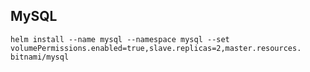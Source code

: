 ## MySQL

```shell script
helm install --name mysql --namespace mysql --set volumePermissions.enabled=true,slave.replicas=2,master.resources. bitnami/mysql
```

